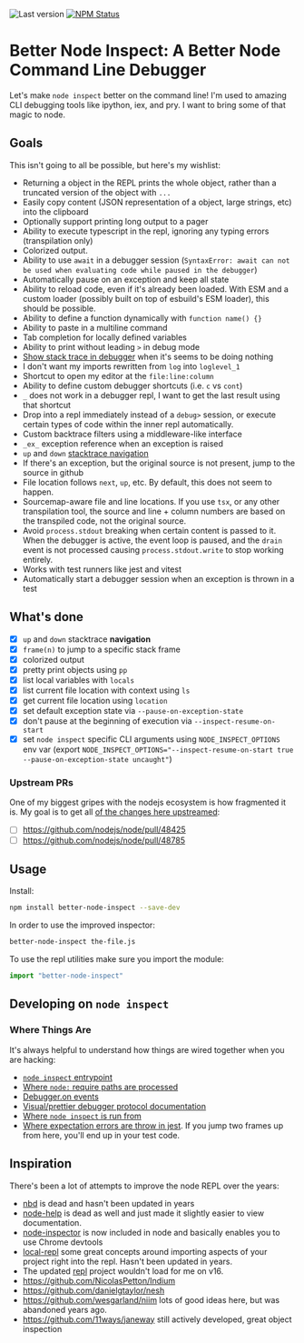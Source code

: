 ![Last version](https://img.shields.io/github/tag/iloveitaly/better-node-inspect.svg?style=flat-square)
[![NPM Status](https://img.shields.io/npm/dm/better-node-inspect.svg?style=flat-square)](https://www.npmjs.org/package/better-node-inspect)

# Better Node Inspect: A Better Node Command Line Debugger

Let's make `node inspect` better on the command line! I'm used to amazing CLI debugging tools like ipython, iex, and pry. I want to bring some of that magic to node.

## Goals

This isn't going to all be possible, but here's my wishlist:

* Returning a object in the REPL prints the whole object, rather than a truncated version of the object with `...`
* Easily copy content (JSON representation of a object, large strings, etc) into the clipboard
* Optionally support printing long output to a pager
* Ability to execute typescript in the repl, ignoring any typing errors (transpilation only)
* Colorized output.
* Ability to use `await` in a debugger session (`SyntaxError: await can not be used when evaluating code while paused in the debugger`)
* Automatically pause on an exception and keep all state
* Ability to reload code, even if it's already been loaded. With ESM and a custom loader (possibly built on top of esbuild's ESM loader), this should be possible.
* Ability to define a function dynamically with `function name() {}`
* Ability to paste in a multiline command
* Tab completion for locally defined variables
* Ability to print without leading `>` in debug mode
* [Show stack trace in debugger](https://github.com/nodejs/help/issues/4039) when it's seems to be doing nothing
* I don't want my imports rewritten from `log` into `loglevel_1`
* Shortcut to open my editor at the `file:line:column`
* Ability to define custom debugger shortcuts (i.e. `c` vs `cont`)
* `_` does not work in a debugger repl, I want to get the last result using that shortcut
* Drop into a repl immediately instead of a `debug>` session, or execute certain types of code within the inner repl automatically.
* Custom backtrace filters using a middleware-like interface
* `_ex_` exception reference when an exception is raised
* `up` and `down` [stacktrace navigation](https://stackoverflow.com/questions/33769082/how-to-move-up-down-stack-frames-using-node-js-built-in-debugger)
* If there's an exception, but the original source is not present, jump to the source in github
* File location follows `next`, `up`, etc. By default, this does not seem to happen.
* Sourcemap-aware file and line locations. If you use `tsx`, or any other transpilation tool, the source and line + column numbers are based on the transpiled code, not the original source.
* Avoid `process.stdout` breaking when certain content is passed to it. When the debugger is active, the event loop is paused, and the `drain` event is not processed causing `process.stdout.write` to stop working entirely.
* Works with test runners like jest and vitest
* Automatically start a debugger session when an exception is thrown in a test

## What's done

- [x] `up` and `down` stacktrace **navigation**
- [x] `frame(n)` to jump to a specific stack frame
- [x] colorized output
- [x] pretty print objects using `pp`
- [x] list local variables with `locals`
- [x] list current file location with context using `ls`
- [x] get current file location using `location`
- [x] set default exception state via `--pause-on-exception-state`
- [x] don't pause at the beginning of execution via `--inspect-resume-on-start`
- [x] set `node inspect` specific CLI arguments using `NODE_INSPECT_OPTIONS` env var (export `NODE_INSPECT_OPTIONS="--inspect-resume-on-start true --pause-on-exception-state uncaught"`)

### Upstream PRs

One of my biggest gripes with the nodejs ecosystem is how fragmented it is. My goal is to get all [of the changes here upstreamed](https://github.com/nodejs/node/pulls?q=is%3Apr+author%3Ailoveitaly):

- [ ] https://github.com/nodejs/node/pull/48425
- [ ] https://github.com/nodejs/node/pull/48785

## Usage

Install:

```bash
npm install better-node-inspect --save-dev
```

In order to use the improved inspector:

```bash
better-node-inspect the-file.js
```

To use the repl utilities make sure you import the module:

```javascript
import "better-node-inspect"
```

## Developing on `node inspect`

### Where Things Are

It's always helpful to understand how things are wired together when you are hacking:

- [`node inspect` entrypoint](https://github.com/iloveitaly/node/blob/6144954c95d96146a3360c93310d9de562721ea0/lib/internal/main/inspect.js#L1)
- [Where `node:` require paths are processed](https://github.com/iloveitaly/node/blob/6144954c95d96146a3360c93310d9de562721ea0/lib/internal/modules/cjs/loader.js#L911)
- [Debugger.on events](https://github.com/iloveitaly/node/blob/6144954c95d96146a3360c93310d9de562721ea0/deps/v8/include/js_protocol-1.3.json#L771)
- [Visual/prettier debugger protocol documentation](https://chromedevtools.github.io/devtools-protocol/1-3/Runtime/)
- [Where `node inspect` is run from](https://github.com/iloveitaly/node/blob/6144954c95d96146a3360c93310d9de562721ea0/lib/internal/main/inspect.js#L17)
- [Where expectation errors are throw in jest](https://github.com/jestjs/jest/blob/0fd5b1c37555f485c56a6ad2d6b010a72204f9f6/packages/expect/src/index.ts#L335-L339). If you jump two frames up from here, you'll end up in your test code.

## Inspiration

There's been a lot of attempts to improve the node REPL over the years:

* [nbd](https://github.com/GoogleChromeLabs/ndb) is dead and hasn't been updated in years
* [node-help](https://github.com/foundling/node-help) is dead as well and just made it slightly easier to view documentation.
* [node-inspector](https://github.com/node-inspector/node-inspector) is now included in node and basically enables you to use Chrome devtools
* [local-repl](https://github.com/sloria/local-repl) some great concepts around importing aspects of your project right into the repl. Hasn't been updated in years.
* The updated [repl](https://github.com/nodejs/repl) project wouldn't load for me on v16.
* https://github.com/NicolasPetton/Indium
* https://github.com/danielgtaylor/nesh
* https://github.com/wesgarland/niim lots of good ideas here, but was abandoned years ago.
* https://github.com/11ways/janeway still actively developed, great object inspection